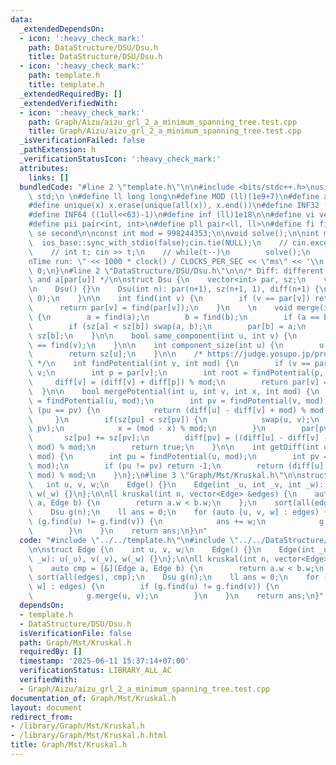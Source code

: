 ```yaml
---
data:
  _extendedDependsOn:
  - icon: ':heavy_check_mark:'
    path: DataStructure/DSU/Dsu.h
    title: DataStructure/DSU/Dsu.h
  - icon: ':heavy_check_mark:'
    path: template.h
    title: template.h
  _extendedRequiredBy: []
  _extendedVerifiedWith:
  - icon: ':heavy_check_mark:'
    path: Graph/Aizu/aizu_grl_2_a_minimum_spanning_tree.test.cpp
    title: Graph/Aizu/aizu_grl_2_a_minimum_spanning_tree.test.cpp
  _isVerificationFailed: false
  _pathExtension: h
  _verificationStatusIcon: ':heavy_check_mark:'
  attributes:
    links: []
  bundledCode: "#line 2 \"template.h\"\n\n#include <bits/stdc++.h>\nusing namespace\
    \ std;\n \n#define ll long long\n#define MOD (ll)(1e9+7)\n#define all(x) (x).begin(),(x).end()\n\
    #define unique(x) x.erase(unique(all(x)), x.end())\n#define INF32 ((1ull<<31)-1)\n\
    #define INF64 ((1ull<<63)-1)\n#define inf (ll)1e18\n\n#define vi vector<int>\n\
    #define pii pair<int, int>\n#define pll pair<ll, ll>\n#define fi first\n#define\
    \ se second\n\nconst int mod = 998244353;\n\nvoid solve();\n\nint main(){\n  \
    \  ios_base::sync_with_stdio(false);cin.tie(NULL);\n    // cin.exceptions(cin.failbit);\n\
    \    // int t; cin >> t;\n    // while(t--)\n        solve();\n    cerr << \"\\\
    nTime run: \" << 1000 * clock() / CLOCKS_PER_SEC << \"ms\" << '\\n';\n    return\
    \ 0;\n}\n#line 2 \"DataStructure/DSU/Dsu.h\"\n\n/* Diff: different between a[u]\
    \ and a[par[u]] */\n\nstruct Dsu {\n    vector<int> par, sz;\n    vector<ll> diff;\n\
    \n    Dsu() {}\n    Dsu(int n): par(n+1), sz(n+1, 1), diff(n+1) {\n        iota(all(par),\
    \ 0);\n    }\n\n    int find(int v) {\n        if (v == par[v]) return v;\n  \
    \      return par[v] = find(par[v]);\n    }\n    \n    void merge(int a, int b)\
    \ {\n        a = find(a);\n        b = find(b);\n        if (a == b) return;\n\
    \        if (sz[a] < sz[b]) swap(a, b);\n        par[b] = a;\n        sz[a] +=\
    \ sz[b];\n    }\n\n    bool same_component(int u, int v) {\n        return find(u)\
    \ == find(v);\n    }\n\n    int component_size(int u) {\n        u = find(u);\n\
    \        return sz[u];\n    }\n\n    /* https://judge.yosupo.jp/problem/unionfind_with_potential\
    \ */\n    int findPotential(int v, int mod) {\n        if (v == par[v]) return\
    \ v;\n        int p = par[v];\n        int root = findPotential(p, mod);\n   \
    \     diff[v] = (diff[v] + diff[p]) % mod;\n        return par[v] = root;\n  \
    \  }\n\n    bool mergePotential(int u, int v, int x, int mod) {\n        int pu\
    \ = findPotential(u, mod);\n        int pv = findPotential(v, mod);\n        if\
    \ (pu == pv) {\n            return (diff[u] - diff[v] + mod) % mod == x;\n   \
    \     }\n        if(sz[pu] < sz[pv]) {\n            swap(u, v);\n            swap(pu,\
    \ pv);\n            x = (mod - x) % mod;\n        }\n        par[pv] = pu;\n \
    \       sz[pu] += sz[pv];\n        diff[pv] = ((diff[u] - diff[v] - x) % mod +\
    \ mod) % mod;\n        return true;\n    }\n\n    int getDiff(int u, int v, int\
    \ mod) {\n        int pu = findPotential(u, mod);\n        int pv = findPotential(v,\
    \ mod);\n        if (pu != pv) return -1;\n        return (diff[u] - diff[v] +\
    \ mod) % mod;\n    }\n};\n#line 3 \"Graph/Mst/Kruskal.h\"\n\nstruct Edge {\n \
    \   int u, v, w;\n    Edge() {}\n    Edge(int _u, int _v, int _w): u(_u), v(_v),\
    \ w(_w) {}\n};\n\nll kruskal(int n, vector<Edge> &edges) {\n    auto cmp = [&](Edge\
    \ a, Edge b) {\n        return a.w < b.w;\n    };\n    sort(all(edges), cmp);\n\
    \    Dsu g(n);\n    ll ans = 0;\n    for (auto [u, v, w] : edges) {\n        if\
    \ (g.find(u) != g.find(v)) {\n            ans += w;\n            g.merge(u, v);\n\
    \        }\n    }\n    return ans;\n}\n"
  code: "#include \"../../template.h\"\n#include \"../../DataStructure/DSU/Dsu.h\"\
    \n\nstruct Edge {\n    int u, v, w;\n    Edge() {}\n    Edge(int _u, int _v, int\
    \ _w): u(_u), v(_v), w(_w) {}\n};\n\nll kruskal(int n, vector<Edge> &edges) {\n\
    \    auto cmp = [&](Edge a, Edge b) {\n        return a.w < b.w;\n    };\n   \
    \ sort(all(edges), cmp);\n    Dsu g(n);\n    ll ans = 0;\n    for (auto [u, v,\
    \ w] : edges) {\n        if (g.find(u) != g.find(v)) {\n            ans += w;\n\
    \            g.merge(u, v);\n        }\n    }\n    return ans;\n}"
  dependsOn:
  - template.h
  - DataStructure/DSU/Dsu.h
  isVerificationFile: false
  path: Graph/Mst/Kruskal.h
  requiredBy: []
  timestamp: '2025-06-11 15:37:14+07:00'
  verificationStatus: LIBRARY_ALL_AC
  verifiedWith:
  - Graph/Aizu/aizu_grl_2_a_minimum_spanning_tree.test.cpp
documentation_of: Graph/Mst/Kruskal.h
layout: document
redirect_from:
- /library/Graph/Mst/Kruskal.h
- /library/Graph/Mst/Kruskal.h.html
title: Graph/Mst/Kruskal.h
---
```

